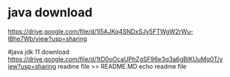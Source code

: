 # java download 

https://drive.google.com/file/d/1l5AJKq4SNDxSJy5FTWgW2rWu-lBhe7Wb/view?usp=sharing

#java jdk 11 download
https://drive.google.com/file/d/1tD0oOcaUPhZgSF96e3q3a6gBIKUuMq0T/view?usp=sharing
readme file >> README.MD
echo  readme file

